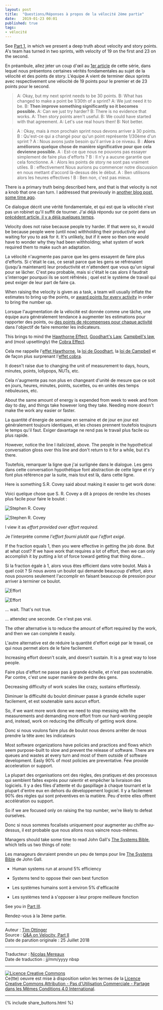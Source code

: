 ```yaml
---
layout: post
title:  "Questions/Réponses à propos de la vélocité 2ème partie"
date:   2019-01-23 00:01
published: true
tags:
- vélocité
---
```


See [Part 1](https://agileotter.blogspot.com/2018/07/q-on-velocity-part-i.html), in which we present a deep truth about velocity and story points. A's team has turned in two sprints, with velocity of 19 on the first and 23 on the second.

En préambule, allez jeter un coup d'œil au [1er article](http://www.les-traducteurs-agiles.org/2019/01/01/questions-reponses-a-propos-de-la-velocite-1ere-partie.html) de cette série, dans lequel nous présentons certaines vérités fondamentales au sujet de la vélocité et des points de story. L'équipe A vient de terminer deux sprints avec respectivement une vélocité de 19 points pour le premier et de 23 points pour le second.

> A: Okay, but my next sprint needs to be 30 points.
> B: What has changed to make a point be 1/30th of a sprint?
> A: We just need it to be.
> B: **Then improve something significantly so it becomes possible.**
> A: Can we just try harder?
> B: There is no evidence that works.
> A: Then story points aren't useful.
> B: We could have started with that agreement.
> A: Let's use real hours then!
> B: Not better.

> A : Okay, mais à mon prochain sprint nous devons arriver à 30 points.
> B : Qu'est-ce qui a changé pour qu'un point représente 1/30ème d'un sprint ?
> A : Nous avons juste besoin qu'il arrive à ce niveau.
> B : **Alors améliorons quelque chose de manière significative pour que cela devienne possible.**
> A : Est-ce que nous ne pouvons pas essayer simplement de faire plus d'efforts ?
> B : Il n'y a aucune garantie que cela fonctionne.
> A : Alors les points de story ne sont pas vraiment utiles.
> B : effectivement Nous aurions pu commencer notre discussion en nous mettant d'accord là-dessus dès le début.
> A : Ben utilisons alors les heures effectives !
> B : Ben non, c'est pas mieux.

There is a primary truth being described here, and that is that velocity is not a knob that one can turn. I addressed that previously in [another blog post, some time ago](http://agileotter.blogspot.com/2012/09/14-weird-observations-about-agile-team.html).

Ce dialogue décrit une vérité fondamentale, et qui est que la vélocité n'est pas un robinet qu'il suffit de tourner. J'ai déjà répondu sur ce point dans un [précédent article, il y a déjà quelques temps](http://agileotter.blogspot.com/2012/09/14-weird-observations-about-agile-team.html).

Velocity does not raise because people try harder.  If that were so, it would be because people were (until now) withholding their productivity and waiting for you to ask for it. It's unlikely, but if it were so then one would have to wonder why they had been withholding; what system of work required them to make such an adaptation.

La vélocité n'augmente pas parce que les gens essayent de faire plus d'efforts. Si c'était le cas, ce serait parce que les gens se réfrénaient (jusqu'à maintenant) leur productivité et n'attendent que vous qu'un signal pour se lâcher. C'est peu probable, mais si c'était le cas alors il faudrait s'interroger pourquoi ils se sont réfrénés ; quel est le système de travail qui peut exiger de leur part de faire ça.

When raising the velocity is given as a task, a team will usually inflate the estimates to bring up the points, or [award points for every activity](https://www.industriallogic.com/blog/stop-using-story-points/) in order to bring the number up.

Lorsque l'augmentation de la vélocité est donnée comme une tâche, une équipe aura généralement tendance à augmenter les estimations pour rapporter des points, ou [des points de récompenses pour chaque activité](https://www.industriallogic.com/blog/stop-using-story-points/) dans l'objectif de faire remonter les indicateurs.

This brings to mind the [Hawthorne Effect](https://en.wikipedia.org/wiki/Hawthorne_effect), [Goodhart's Law](https://en.wikipedia.org/wiki/Goodhart%27s_law), [Campbell's law](https://en.wikipedia.org/wiki/Campbell%27s_law), and (most upsettingly) the [Cobra Effect](https://www.psychologytoday.com/us/blog/machiavellians-gulling-the-rubes/201610/the-cobra-effect-good-intentions-perverse-outcomes).

Cela me rappelle l'[effet Hawthorne](https://fr.wikipedia.org/wiki/Effet_Hawthorne), la [loi de Goodhart](https://fr.wikipedia.org/wiki/Loi_de_Goodhart), la [loi de Campbell](https://en.wikipedia.org/wiki/Campbell%27s_law) et de façon plus surprenant l'[effet cobra](https://www.psychologytoday.com/us/blog/machiavellians-gulling-the-rubes/201610/the-cobra-effect-good-intentions-perverse-outcomes).

It doesn't raise due to changing the unit of measurement to days, hours, minutes, points, lollypops, NUTs, etc.

Cela n'augmente pas non plus en changeant d'unité de mesure que ce soit en jours, heures, minutes, points, sucettes, ou en unités des temps nébuleuses, etc.

About the same amount of energy is expended from week to week and from day to day, and things take however long they take. Needing more doesn't make the work any easier or faster.

La quantité d'énergie de semaine en semaine et de jour en jour est généralement toujours identiques, et les choses prennent toutefois toujours le temps qu'il faut. Exiger davantage ne rend pas le travail plus facile ou plus rapide.

However, notice the line I italicized, above.  The people in the hypothetical conversation gloss over this line and don't return to it for a while, but it's there.

Toutefois, remarquer la ligne que j'ai surlignée dans le dialogue. Les gens dans cette conversation hypothétique font abstraction de cette ligne et n'y font plus référence par la suite, mais tout est là, dans cette ligne.

Here is something S.R. Covey said about making it easier to get work done:

Voici quelque chose que S. R. Covey a dit à propos de rendre les choses plus facile pour faire le boulot :

![Stephen R. Covey](https://1.bp.blogspot.com/-DXSnZeGNCKE/W1jm-AoIBKI/AAAAAAAAp9U/3jnkKsssTB8j_MBP3ZQjpG2kWKKYqmJSQCLcBGAs/s320/Screenshot%2B2016-05-15%2B17.01.16.png)

![Stephen R. Covey]()

I view it as _effort provided over effort required_.

Je l'interprète comme _l'effort fourni plutôt que l'effort exigé_.

If the fraction equals 1, then you were effective in getting the job done. But at what cost? If we have work that requires a lot of effort, then we can only accomplish it by putting a lot of force toward getting that thing done...

Si la fraction égale à 1, alors vous êtes efficient dans votre boulot. Mais à quel coût ? Si nous avons un boulot qui demande beaucoup d'effort, alors nous pouvons seulement l'accomplir en faisant beaucoup de pression pour arriver à terminer ce boulot.

![Effort](https://4.bp.blogspot.com/-7zG0ZaAGk8g/W1jn6ftXGsI/AAAAAAAAp9c/nlBYHzszrQcaNREl8HfLAAlFXR3iCinVwCLcBGAs/s320/Screenshot%2B2018-07-25%2B16.12.39.png)

![Effort]()

... wait. That's not true.

… attendez une seconde. Ce n'est pas vrai.

The other alternative is to reduce the amount of effort required by the work, and then we can complete it easily.

L'autre alternative est de réduire la quantité d'effort exigé par le travail, ce qui nous permet alors de le faire facilement.

Increasing effort doesn't scale, and doesn't sustain. It is a great way to lose people.

Faire plus d'effort ne passe pas à grande échelle, et n'est pas soutenable. Par contre, c'est une super manière de perdre des gens.

Decreasing difficulty of work scales like crazy, sustains effortlessly.

Diminuer la difficulté du boulot diminuer passe à grande échelle super facilement, et est soutenable sans aucun effort.

So, if we want more work done we need to stop messing with the measurements and demanding more effort from our hard-working people and, instead, work on reducing the difficulty of getting work done.

Donc si nous voulons faire plus de boulot nous devons arrêter de nous prendre la tête avec les indicateurs

Most software organizations have policies and practices and flows which seem purpose-built to slow and prevent the release of software. There are queues and wastes at every turn and most of them outside of software development. Easly 90% of most policies are preventative. Few provide acceleration or support.

La plupart des organisations ont des règles, des pratiques et des processus qui semblent faites exprès pour ralentir et empêcher la livraison des logiciels. Il y a des files d'attente et du gaspillage à chaque tournant et la plupart d'entre eux en dehors du développement logiciel. Il y a facilement 90% des règles qui sont préventives en la matière. Peu d'entre elles offrent accélération ou support.  

So if we are focused only on raising the top number, we're likely to defeat ourselves.

Donc si nous sommes focalisés uniquement pour augmenter au chiffre au-dessus, il est probable que nous allons nous vaincre nous-mêmes.

Managers should take some time to read John Gall's [The Systems Bible](https://www.amazon.com/SYSTEMANTICS-SYSTEMS-BIBLE-John-Gall-ebook/dp/B00AK1BIDM/ref=sr_1_1?ie=UTF8&qid=1532553494&sr=8-1&keywords=the+systems+bible), which tells us two things of note:

Les manageurs devraient prendre un peu de temps pour lire [The Systems Bible](https://www.amazon.com/SYSTEMANTICS-SYSTEMS-BIBLE-John-Gall-ebook/dp/B00AK1BIDM/ref=sr_1_1?ie=UTF8&qid=1532553494&sr=8-1&keywords=the+systems+bible) de John Gall.

* Human systems run at around 5% efficiency
* Systems tend to oppose their own best function

* Les systèmes humains sont à environ 5% d'efficacité
* Les systèmes tend à s'opposer à leur propre meilleure fonction


See you in [Part III](https://agileotter.blogspot.com/2018/07/q-and-on-velocity-part-iii.html).

Rendez-vous à la 3ème partie.

---
Auteur : [Tim Ottinger](https://plus.google.com/+TimOttinger)  
Source : [Q&A on Velocity, Part II ](https://agileotter.blogspot.com/2018/07/q-on-velocity-part-ii.html)  
Date de parution originale : 25 Juillet 2018  

---
Traducteur : [Nicolas Mereaux](http://www.les-traducteurs-agiles.org/traducteurs/)  
Date de traduction : jj/mm/yyyy  nbsp

---

<a rel="license" href="http://creativecommons.org/licenses/by-nc-sa/4.0/"><img alt="Licence Creative Commons" style="border-width:0" src="http://i.creativecommons.org/l/by-nc-sa/4.0/88x31.png" /></a><br />Ce(tte) oeuvre est mise à disposition selon les termes de la <a rel="license" href="http://creativecommons.org/licenses/by-nc-sa/4.0/">Licence Creative Commons Attribution - Pas d'Utilisation Commerciale - Partage dans les Mêmes Conditions 4.0 International</a>.

---

{% include share_buttons.html %}
